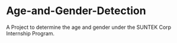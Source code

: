 # Age-and-Gender-Detection
A Project to determine the age and gender under the SUNTEK Corp Internship Program.
